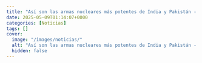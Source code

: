 ```yaml
---
title: "Así son las armas nucleares más potentes de India y Pakistán - misiles balísticos con ojivas atómicas de hasta 1.000 kg"
date: 2025-05-09T01:14:07+0000
categories: [Noticias]
tags: []
cover:
  image: "/images/noticias/"
  alt: "Así son las armas nucleares más potentes de India y Pakistán - misiles balísticos con ojivas atómicas de hasta 1.000 kg"
  hidden: false
---
```



